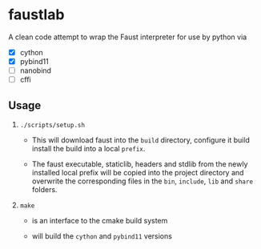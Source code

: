 # faustlab

A clean code attempt to wrap the Faust interpreter for use by python via

- [x] cython
- [x] pybind11
- [ ] nanobind
- [ ] cffi

## Usage

1. `./scripts/setup.sh`

	- This will download faust into the `build` directory, configure it build install the build into a local `prefix`. 

	- The faust executable, staticlib, headers and stdlib from the newly installed local prefix will be copied into the project directory and overwrite the corresponding files in the `bin`, `include`, `lib` and `share` folders.

2. `make` 
	
	- is an interface to the cmake build system

	- will build the `cython` and `pybind11` versions



